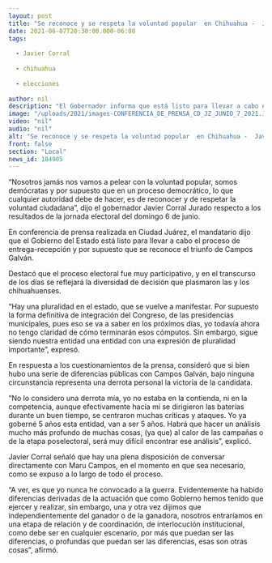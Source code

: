 ```yaml
---
layout: post
title: "Se reconoce y se respeta la voluntad popular  en Chihuahua -  Javier Corral"
date: 2021-06-07T20:30:00.000-06:00
tags:
  
  - Javier Corral
  
  - chihuahua
  
  - elecciones
  
author: nil
description: "El Gobernador informa que está listo para llevar a cabo el proceso de entrega-recepción y por supuesto que se reconoce el triunfo de María Eugenia Campos Galván: “Nosotros jamás nos vamos a pelear con la voluntad popular, somos demócratas”"
image: "/uploads/2021/images-CONFERENCIA_DE_PRENSA_CD_JZ_JUNIO_7_2021.JPG"
video: "nil"
audio: "nil"
alt: "Se reconoce y se respeta la voluntad popular  en Chihuahua -  Javier Corral"
front: false
section: "Local"
news_id: 184905
---
```


“Nosotros jamás nos vamos a pelear con la voluntad popular, somos demócratas y por supuesto que en un proceso democrático, lo que cualquier autoridad debe de hacer, es de reconocer y de respetar la voluntad ciudadana”, dijo el gobernador Javier Corral Jurado respecto a los resultados de la jornada electoral del domingo 6 de junio.

 

En conferencia de prensa realizada en Ciudad Juárez, el mandatario dijo que el Gobierno del Estado está listo para llevar a cabo el proceso de entrega-recepción y por supuesto que se reconoce el triunfo de Campos Galván.

 

Destacó que el proceso electoral fue muy participativo, y en el transcurso de los días se reflejará la diversidad de decisión que plasmaron las y los chihuahuenses.

 

“Hay una pluralidad en el estado, que se vuelve a manifestar. Por supuesto la forma definitiva de integración del Congreso, de las presidencias municipales, pues eso se va a saber en los próximos días, yo todavía ahora no tengo claridad de cómo terminarán esos cómputos. Sin embargo, sigue siendo nuestra entidad una entidad con una expresión de pluralidad importante”, expresó.

 

En respuesta a los cuestionamientos de la prensa, consideró que si bien hubo una serie de diferencias públicas con Campos Galván, bajo ninguna circunstancia representa una derrota personal la victoria de la candidata.

 

“No lo considero una derrota mía, yo no estaba en la contienda, ni en la competencia, aunque efectivamente hacía mí se dirigieron las baterías durante un buen tiempo, se centraron muchas críticas y ataques. Yo ya goberné 5 años esta entidad, van a ser 5 años. Habrá que hacer un análisis mucho más profundo de muchas cosas, (ya que) al calor de las campañas o de la etapa poselectoral, será muy difícil encontrar ese análisis”, explicó.

 

Javier Corral señaló que hay una plena disposición de conversar directamente con Maru Campos, en el momento en que sea necesario, como se expuso a lo largo de todo el proceso.

 

“A ver, es que yo nunca he convocado a la guerra. Evidentemente ha habido diferencias derivadas de la actuación que como Gobierno hemos tenido que ejercer y realizar, sin embargo, una y otra vez dijimos que independientemente del ganador o de la ganadora, nosotros entraríamos en una etapa de relación y de coordinación, de interlocución institucional, como debe ser en cualquier escenario, por más que puedan ser las diferencias, o profundas que puedan ser las diferencias, esas son otras cosas”, afirmó.

 